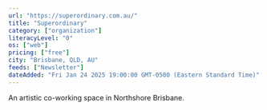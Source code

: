```yaml
---
url: "https://superordinary.com.au/"
title: "Superordinary"
category: ["organization"]
literacyLevel: "0"
os: ["web"]
pricing: ["free"]
city: "Brisbane, QLD, AU"
feeds: ["Newsletter"]
dateAdded: "Fri Jan 24 2025 19:00:00 GMT-0500 (Eastern Standard Time)"
---
```


An artistic co-working space in Northshore Brisbane.
